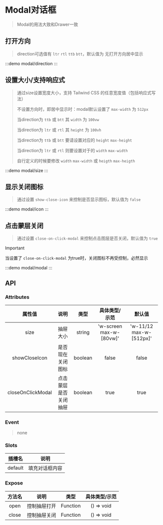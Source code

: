 # Modal对话框

> Modal的用法大致和Drawer一致


## 打开方向 
>  direction可选值有 `ltr` `rtl` `ttb` `btt`，默认值为 无打开方向居中显示

:::demo modal/direction
:::

## 设置大小/支持响应式
> 通过size设置宽度大小，支持 Tailwind CSS 的任意宽度值（包括响应式写法）
>>
> 不设置方向时，即居中显示时：modal默认设置了 `max-width` 为 `512px` 
>> 
> 当direction为 `ttb` 或 `btt` 其 `width` 为 `100vw`
>>
> 当direction为 `ltr` 或 `rtl` 其 `height` 为 `100vh`
>>  
>
> 当direction为 `ttb` 或 `btt` 要请设置对应的 `height` `max-height`
>>
> 当direction为 `ltr` 或 `rtl` 则要设置对于的 `width` `max-width`
>>
> 自行定义的时候要修改 `width`  `max-width` 或 `heigth` `max-heigth`

:::demo modal/size
:::


## 显示关闭图标
>通过设置 `show-close-icon` 来控制是否显示图标，默认值为 `false`

:::demo modal/icon
:::


## 点击蒙层关闭

>通过设置 `close-on-click-modal` 来控制点击图层是否关闭，默认值为 `true`


> [!IMPORTANT]
> 当设置了 `close-on-click-modal` 为true时，关闭图标不再受控制，必然显示


:::demo modal/modal
:::



## API

### Attributes


|      属性值       |         说明         |  类型   |      具体类型/示范      |         默认值          |
| :---------------: | :------------------: | :-----: | :---------------------: | :---------------------: |
|       size        |       抽屉大小       | string  | 'w-screen max-w-[80vw]' | 'w-11/12 max-w-[512px]' |
|   showCloseIcon   |   是否现在关闭图标   | boolean |          false          |          false          |
| closeOnClickModal | 点击蒙层是否关闭抽屉 | boolean |          true           |          true           |


### Event

> none

### Slots
| 插槽名  |      说明      |
| :-----: | :------------: |
| default | 填充对话框内容 |

### Expose
| 方法名 |     说明     |   类型   | 具体类型/示范 |
| :----: | :----------: | :------: | :-----------: |
|  open  | 控制抽屉打开 | Function |  () => void   |
| close  | 控制抽屉关闭 | Function |  () => void   |
